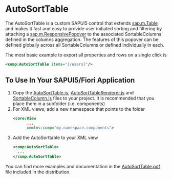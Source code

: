 # AutoSortTable
The AutoSortTable is a custom SAPUI5 control that extends [sap.m.Table](https://sapui5.hana.ondemand.com/#/api/sap.m.Table) and makes it fast and easy to provide user initiated sorting and filtering by attaching a [sap.m.ResponsivePopover](https://sapui5.hana.ondemand.com/#/api/sap.m.ResponsivePopover) to the associated SortableColumns defined in the columns aggregation. The features of this popover can be defined globally across all SortableColumns or defined individually in each.
   
The most basic example to export all properties and rows on a single click is

```XML
<comp:AutoSortTable items="{/users}"/>
```
## To Use In Your SAPUI5/Fiori Application
1. Copy the [AutoSortTable.js](https://github.com/tommycole6/AutoSortTable/blob/main/AutoSortTable.js), [AutoSortTableRenderer.js](https://github.com/tommycole6/AutoSortTable/blob/main/AutoSortTableRenderer.js) and [SortableColumn.js](https://github.com/tommycole6/AutoSortTable/blob/main/SortableColumn.js) files to your project. It is recommended that you place them in a subfolder (i.e. components)
2. For XML views, add a new namespace that points to the folder
   ```XML
   <core:View
         ...
         xmmlns:comp="my.namespace.components">
   ```
3. Add the AutoSorttable to your XML view
   ```XML
   <comp:AutoSortTable>
     ...
   </comp:AutoSortTable>
   ```

You can find more examples and documentation in the [AutoSortTable.pdf](https://github.com/tommycole6/AutoSortTable/blob/main/AutoSortTable.pdf) file included in the distribution.
